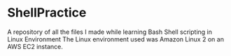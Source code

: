 # ShellPractice
A repository of all the files I made while learning Bash Shell scripting in Linux Environment
The Linux environment used was Amazon Linux 2 on an AWS EC2 instance.
